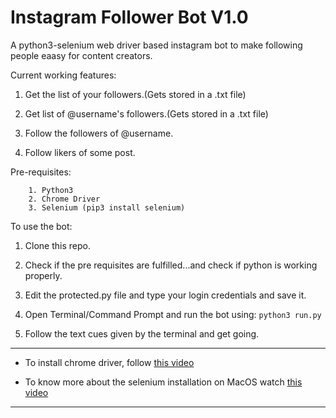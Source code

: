 # Instagram Follower Bot V1.0

A python3-selenium web driver based instagram bot to make following people eaasy for content creators.

Current working features:

1. Get the list of your followers.(Gets stored in a .txt file)

2. Get list of @username's followers.(Gets stored in a .txt file)

3. Follow the followers of @username.

4. Follow likers of some post.

Pre-requisites:
```
	1. Python3
	2. Chrome Driver
	3. Selenium (pip3 install selenium)
```
 
To use the bot:
   1. Clone this repo.

   2. Check if the pre requisites are fulfilled...and check if python is working properly.
   
   3. Edit the protected.py file and type your login credentials and save it.

   4. Open Terminal/Command Prompt and run the bot using: `python3 run.py`

   5. Follow the text cues given by the terminal and get going.

----
* To install chrome driver, follow [this video](https://www.youtube.com/watch?v=dz59GsdvUF8)

* To know more about the selenium installation on MacOS watch [this video](https://youtu.be/d2GBO_QjRlo?t=105)
----
